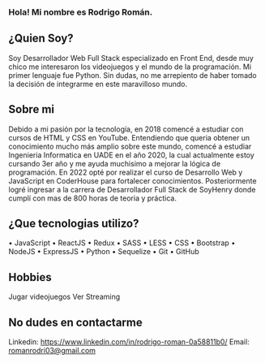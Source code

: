 ### Hola! Mi nombre es Rodrigo Román.

¿Quien Soy?
---------
Soy Desarrollador Web Full Stack especializado en Front End, desde muy chico me interesaron los videojuegos y el mundo de la programación. Mi primer lenguaje fue Python.
Sin dudas, no me arrepiento de haber tomado la decisión de integrarme en este maravilloso mundo. 

Sobre mi
-----
Debido a mi pasión por la tecnología, en 2018 comencé a estudiar con cursos de HTML y CSS en YouTube. Entendiendo que queria obtener un conocimiento mucho más amplio sobre este mundo, comencé a estudiar Ingenieria Informatica en UADE en el año 2020, la cual actualmente estoy cursando 3er año y me ayuda muchisimo a mejorar la lógica de programación. En 2022 opté por realizar el curso de Desarrollo Web y JavaScript en CoderHouse para fortalecer conocimientos. Posteriormente logré ingresar a la carrera de Desarrollador Full Stack de SoyHenry donde cumplí con mas de 800 horas de teoria y práctica.

¿Que tecnologias utilizo?
---

• JavaScript
• ReactJS
• Redux
• SASS
• LESS
• CSS
• Bootstrap
• NodeJS
• ExpressJS
• Python
• Sequelize
• Git
• GitHub

Hobbies
----
Jugar videojuegos
Ver Streaming

No dudes en contactarme
-- 
Linkedin: https://www.linkedin.com/in/rodrigo-roman-0a58811b0/
Email: romanrodri03@gmail.com



